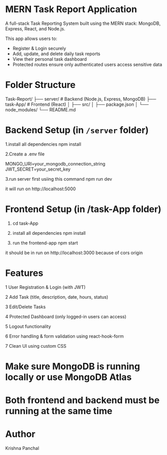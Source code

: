 # MERN Task Report Application

A full-stack Task Reporting System built using the MERN stack: MongoDB, Express, React, and Node.js.

This app allows users to:

- Register & Login securely
- Add, update, and delete daily task reports
- View their personal task dashboard
- Protected routes ensure only authenticated users access sensitive data

# Folder Structure

Task-Report/
├── server/ # Backend (Node.js, Express, MongoDB)
├── task-App/ # Frontend (React)
│ ├── src/
│ ├── package.json
│ └── node_modules/
└── README.md

# Backend Setup (in `/server` folder)

1.install all dependencies
    npm install

2.Create a .env file

MONGO_URI=your_mongodb_connection_string
JWT_SECRET=your_secret_key

3.run server first usiing this command
npm run dev

it will run on http://localhost:5000

# Frontend Setup (in /task-App folder)

1. cd task-App

2. install all dependencies
   npm install

3. run the frontend-app
npm start

it should be in run on http://localhost:3000 because of cors origin

# Features

1 User Registration & Login (with JWT)

2 Add Task (title, description, date, hours, status)

3 Edit/Delete Tasks

4 Protected Dashboard (only logged-in users can access)

5 Logout functionality

6 Error handling & form validation using react-hook-form

7 Clean UI using custom CSS

# Make sure MongoDB is running locally or use MongoDB Atlas

# Both frontend and backend must be running at the same time



# Author
Krishna Panchal
